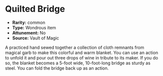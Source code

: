 
# Quilted Bridge

* **Rarity:** common
* **Type:** Wondrous item
* **Attunement:** No
* **Source:** Vault of Magic


A practiced hand sewed together a collection of cloth remnants from magical garb to make this colorful and warm blanket. You can use an action to unfold it and pour out three drops of wine in tribute to its maker. If you do so, the blanket becomes a 5-foot wide, 10-foot-long bridge as sturdy as steel. You can fold the bridge back up as an action.
